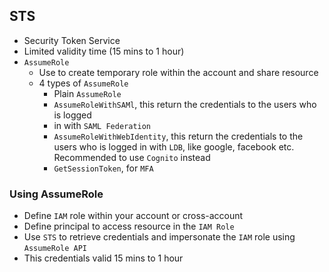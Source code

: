 ## STS

- Security Token Service
- Limited validity time (15 mins to 1 hour)
- `AssumeRole`
  - Use to create temporary role within the account and share resource
  - 4 types of `AssumeRole`
    - Plain `AssumeRole`
    - `AssumeRoleWithSAMl`, this return the credentials to the users who is logged 
    - in with `SAML Federation`
    - `AssumeRoleWithWebIdentity`, this return the credentials to the users who is logged in with `LDB`, like google, facebook etc. Recommended to use `Cognito` instead
    - `GetSessionToken`, for `MFA`

### Using AssumeRole

- Define `IAM` role within your account or cross-account
- Define principal to access resource in the `IAM Role`
- Use `STS` to retrieve credentials and impersonate the `IAM` role using `AssumeRole API`
- This credentials valid 15 mins to 1 hour
